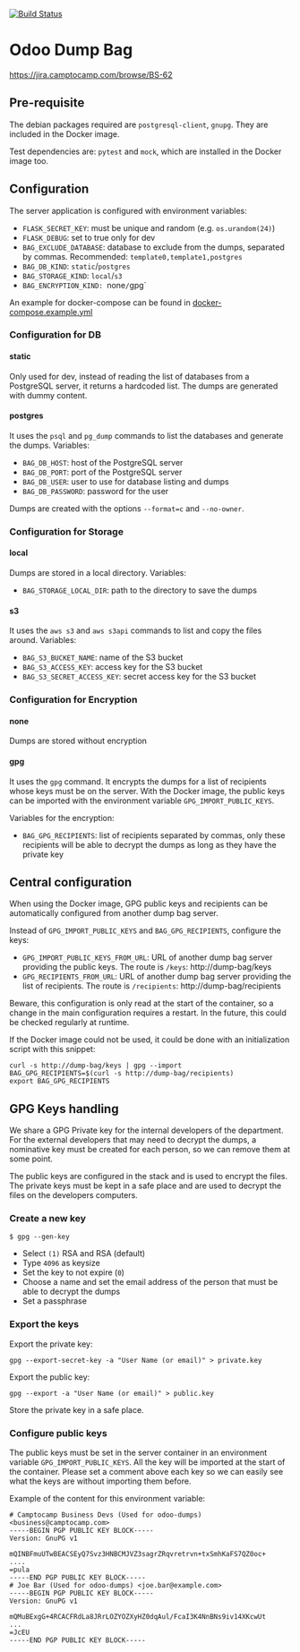 [![Build Status](https://travis-ci.com/camptocamp/odoo-dump-bag.svg)](https://travis-ci.com/camptocamp/odoo-dump-bag)

# Odoo Dump Bag

https://jira.camptocamp.com/browse/BS-62

## Pre-requisite

The debian packages required are `postgresql-client`, `gnupg`. They are included in the Docker image.

Test dependencies are: `pytest` and `mock`, which are installed in the Docker image too.

## Configuration

The server application is configured with environment variables:

* `FLASK_SECRET_KEY`: must be unique and random (e.g. `os.urandom(24)`)
* `FLASK_DEBUG`: set to true only for dev
* `BAG_EXCLUDE_DATABASE`: database to exclude from the dumps, separated by commas. Recommended: `template0,template1,postgres`
* `BAG_DB_KIND`: `static`/`postgres`
* `BAG_STORAGE_KIND`: `local`/`s3`
* `BAG_ENCRYPTION_KIND: `none`/`gpg`

An example for docker-compose can be found in [docker-compose.example.yml](docker-compose.example.yml)

### Configuration for DB

#### static

Only used for dev, instead of reading the list of databases from a PostgreSQL server, it returns a hardcoded list. The dumps are generated with dummy content.

#### postgres

It uses the `psql` and `pg_dump` commands to list the databases and generate the dumps. Variables:

* `BAG_DB_HOST`: host of the PostgreSQL server
* `BAG_DB_PORT`: port of the PostgreSQL server
* `BAG_DB_USER`: user to use for database listing and dumps
* `BAG_DB_PASSWORD`:  password for the user

Dumps are created with the options `--format=c` and `--no-owner`.

### Configuration for Storage

#### local

Dumps are stored in a local directory. Variables:

* `BAG_STORAGE_LOCAL_DIR`: path to the directory to save the dumps

#### s3

It uses the `aws s3` and `aws s3api` commands to list and copy the files around. Variables:

* `BAG_S3_BUCKET_NAME`: name of the S3 bucket
* `BAG_S3_ACCESS_KEY`: access key for the S3 bucket
* `BAG_S3_SECRET_ACCESS_KEY`: secret access key for the S3 bucket

### Configuration for Encryption

#### none

Dumps are stored without encryption

#### gpg

It uses the `gpg` command. It encrypts the dumps for a list of recipients whose keys must be on the server. With the Docker image, the public keys can be imported with the environment variable `GPG_IMPORT_PUBLIC_KEYS`.

Variables for the encryption:

* `BAG_GPG_RECIPIENTS`: list of recipients separated by commas, only these recipients will be able to decrypt the dumps as long as they have the private key

## Central configuration

When using the Docker image, GPG public keys and recipients can be
automatically configured from another dump bag server.

Instead of `GPG_IMPORT_PUBLIC_KEYS` and `BAG_GPG_RECIPIENTS`,
configure the keys:

* `GPG_IMPORT_PUBLIC_KEYS_FROM_URL`: URL of another dump bag
  server providing the public keys. The route is `/keys`:
  http://dump-bag/keys
* `GPG_RECIPIENTS_FROM_URL`: URL of another dump bag server
  providing the list of recipients. The route is `/recipients`:
  http://dump-bag/recipients

Beware, this configuration is only read at the start of the container, so a
change in the main configuration requires a restart. In the future, this could
be checked regularly at runtime.

If the Docker image could not be used, it could be done with an initialization script with this snippet:

```
curl -s http://dump-bag/keys | gpg --import
BAG_GPG_RECIPIENTS=$(curl -s http://dump-bag/recipients)
export BAG_GPG_RECIPIENTS
```

## GPG Keys handling

We share a GPG Private key for the internal developers of the department.
For the external developers that may need to decrypt the dumps, a nominative
key must be created for each person, so we can remove them at some point.

The public keys are configured in the stack and is used to encrypt the files.
The private keys must be kept in a safe place and are used to decrypt the files
on the developers computers.

### Create a new key

```
$ gpg --gen-key
```

* Select `(1)` RSA and RSA (default)
* Type `4096` as keysize
* Set the key to not expire (`0`)
* Choose a name and set the email address of the person that must
  be able to decrypt the dumps
* Set a passphrase

### Export the keys

Export the private key:

```
gpg --export-secret-key -a "User Name (or email)" > private.key

```

Export the public key:

```
gpg --export -a "User Name (or email)" > public.key

```

Store the private key in a safe place.

### Configure public keys

The public keys must be set in the server container in an environment variable
`GPG_IMPORT_PUBLIC_KEYS`.  All the key  will be imported at the start of the
container. Please set a comment above each key so we can easily see what
the keys are without importing them before.

Example of the content for this environment variable:

```
# Camptocamp Business Devs (Used for odoo-dumps) <business@camptocamp.com>
-----BEGIN PGP PUBLIC KEY BLOCK-----
Version: GnuPG v1

mQINBFmuUTwBEACSEyQ7Svz3HNBCMJVZ3sagrZRqvretrvn+txSmhKaFS7QZ0oc+
....
=pula
-----END PGP PUBLIC KEY BLOCK-----
# Joe Bar (Used for odoo-dumps) <joe.bar@example.com>
-----BEGIN PGP PUBLIC KEY BLOCK-----
Version: GnuPG v1

mQMuBExgG+4RCACFRdLa8JRrLOZYOZXyHZ0dqAul/FcaI3K4NnBNs9iv14XKcwUt
...
=JcEU
-----END PGP PUBLIC KEY BLOCK-----
```
